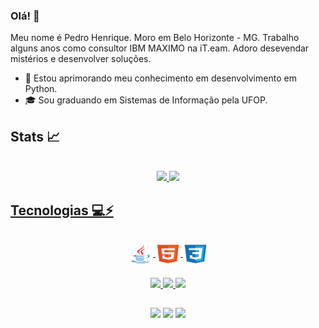 ### Olá! 👋

Meu nome é Pedro Henrique. Moro em Belo Horizonte - MG. Trabalho alguns anos como consultor IBM MAXIMO na iT.eam. Adoro desevendar mistérios e desenvolver soluções.


- 🌱 Estou aprimorando meu conhecimento em desenvolvimento em Python.
- 🎓 Sou graduando em Sistemas de Informação pela UFOP.


## Stats 📈

<div align="center" style="display: inline_block"><br>
  <a href="https://github.com/Phna-b">
  <img height="170em" src="https://github-readme-stats.vercel.app/api?username=phna-b&show_icons=true&theme=tokyonight&include_all_commits=true&count_private=true"/>
  <img height="170em" src="https://github-readme-stats.vercel.app/api/top-langs/?username=phna-b&layout=compact&langs_count=7&theme=tokyonight"/>
</div>

## Tecnologias 💻⚡
  
</div>
  <div align="center" style="display: inline_block"><br>
  <img align="center"  height="30" width="40" src="https://raw.githubusercontent.com/devicons/devicon/master/icons/java/java-original.svg">
  <img align="center"  height="30" width="40" src="https://raw.githubusercontent.com/devicons/devicon/master/icons/html5/html5-original.svg">
  <img align="center"  height="30" width="40" src="https://raw.githubusercontent.com/devicons/devicon/master/icons/css3/css3-original.svg">
</div>

### 
<div align="center">
  
<img height="30" src="https://img.shields.io/badge/Python-FFD43B?style=for-the-badge&logo=python&logoColor=blue"/>
<img height="30" src="https://img.shields.io/badge/Visual_Studio-5C2D91?style=for-the-badge&logo=visual%20studio&logoColor=white"/>
<img height="30" src="https://img.shields.io/badge/PL%2FSQL-FFFFFF?style=for-the-badge&logo=oracle&logoColor=FF0000&labelColor=FFFFFF&color=FF0000"/>

  
</div>  


##
 <div  align="center">
  <a href="https://www.instagram.com/pd__ro/" target="_blank"><img src="https://img.shields.io/badge/-Instagram-%23E4405F?style=for-the-badge&logo=instagram&logoColor=white" target="_blank"></a>
   <a href = "mailto:phna8589@gmail.com"><img src="https://img.shields.io/badge/-Gmail-%23333?style=for-the-badge&logo=gmail&logoColor=white" target="_blank"></a>
   <a href="https://www.youtube.com/channel/UCoyaxpUzU_lfpd6eiQD215g" target="_blank"><img src="https://img.shields.io/badge/YouTube-FF0000?style=for-the-badge&logo=youtube&logoColor=white" target="_blank"></a>
   
